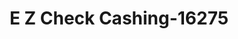 ---
f_zip-code: 72120
f_state-code: AR
title: E Z Check Cashing-16275
f_phone: 501-834-8200
f_city-only: Sherwood
f_address: 8122 Highway 107 Ste B Sherwood
f_location-unique-id: '16275'
slug: e-z-check-cashing-16275
updated-on: '2024-05-30T13:46:58.046Z'
created-on: '2024-05-30T13:36:59.803Z'
published-on: '2024-05-30T13:54:32.469Z'
f_city-state: cms/city/sherwood-ar.md
f_company: cms/company/e-z-check-cashing.md
f_state: cms/state/arkansas.md
layout: '[payday-loan].html'
tags: payday-loan
---